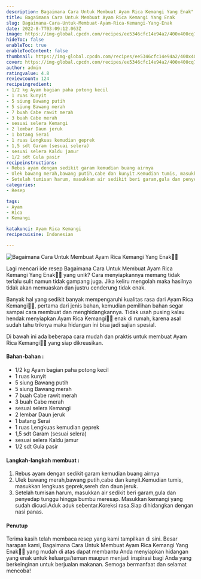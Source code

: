 ```yaml
---
description: Bagaimana Cara Untuk Membuat Ayam Rica Kemangi Yang Enak"
title: Bagaimana Cara Untuk Membuat Ayam Rica Kemangi Yang Enak
slug: Bagaimana-Cara-Untuk-Membuat-Ayam-Rica-Kemangi-Yang-Enak
date: 2022-8-7T03:09:12.063Z
image: https://img-global.cpcdn.com/recipes/ee5346cfc14e94a2/400x400cq70/photo.jpg
hideToc: false
enableToc: true
enableTocContent: false
thumbnail: https://img-global.cpcdn.com/recipes/ee5346cfc14e94a2/400x400cq70/photo.jpg
cover: https://img-global.cpcdn.com/recipes/ee5346cfc14e94a2/400x400cq70/photo.jpg
author: admin
ratingvalue: 4.8
reviewcount: 124
recipeingredient:
- 1/2 kg Ayam bagian paha potong kecil
- 1 ruas kunyit
- 5 siung Bawang putih
- 5 siung Bawang merah
- 7 buah Cabe rawit merah
- 3 buah Cabe merah
- sesuai selera Kemangi
- 2 lembar Daun jeruk
- 1 batang Serai
- 1 ruas Lengkuas kemudian geprek
- 1,5 sdt Garam (sesuai selera)
- sesuai selera Kaldu jamur
- 1/2 sdt Gula pasir
recipeinstructions:
- Rebus ayam dengan sedikit garam kemudian buang airnya
- Ulek bawang merah,bawang putih,cabe dan kunyit.Kemudian tumis, masukkan lengkuas geprek,sereh dan daun jeruk.
- Setelah tumisan harum, masukkan air sedikit beri garam,gula dan penyedap tunggu hingga bumbu meresap. Masukkan kemangi yang sudah dicuci.Aduk aduk sebentar.Koreksi rasa.Siap dihidangkan dengan nasi panas.
categories:
- Resep

tags:
- Ayam
- Rica
- Kemangi

katakunci: Ayam Rica Kemangi
recipecuisine: Indonesian

---
```


![Bagaimana Cara Untuk Membuat Ayam Rica Kemangi Yang Enak👩‍🍳](https://img-global.cpcdn.com/recipes/ee5346cfc14e94a2/400x400cq70/photo.jpg)

Lagi mencari ide resep Bagaimana Cara Untuk Membuat Ayam Rica Kemangi Yang Enak👩‍🍳 yang unik? Cara menyiapkannya memang tidak terlalu sulit namun tidak gampang juga. Jika keliru mengolah maka hasilnya tidak akan memuaskan dan justru cenderung tidak enak.

Banyak hal yang sedikit banyak mempengaruhi kualitas rasa dari Ayam Rica Kemangi👩‍🍳, pertama dari jenis bahan, kemudian pemilihan bahan segar sampai cara membuat dan menghidangkannya. Tidak usah pusing kalau hendak menyiapkan Ayam Rica Kemangi👩‍🍳 enak di rumah, karena asal sudah tahu triknya maka hidangan ini bisa jadi sajian spesial.

Di bawah ini ada beberapa cara mudah dan praktis untuk membuat Ayam Rica Kemangi👩‍🍳 yang siap dikreasikan.

<!--inarticleads1-->

#### Bahan-bahan :

- 1/2 kg Ayam bagian paha potong kecil
- 1 ruas kunyit
- 5 siung Bawang putih
- 5 siung Bawang merah
- 7 buah Cabe rawit merah
- 3 buah Cabe merah
- sesuai selera Kemangi
- 2 lembar Daun jeruk
- 1 batang Serai
- 1 ruas Lengkuas kemudian geprek
- 1,5 sdt Garam (sesuai selera)
- sesuai selera Kaldu jamur
- 1/2 sdt Gula pasir

<!--inarticleads2-->

#### Langkah-langkah membuat :

1. Rebus ayam dengan sedikit garam kemudian buang airnya
1. Ulek bawang merah,bawang putih,cabe dan kunyit.Kemudian tumis, masukkan lengkuas geprek,sereh dan daun jeruk.
1. Setelah tumisan harum, masukkan air sedikit beri garam,gula dan penyedap tunggu hingga bumbu meresap. Masukkan kemangi yang sudah dicuci.Aduk aduk sebentar.Koreksi rasa.Siap dihidangkan dengan nasi panas.

#### Penutup

Terima kasih telah membaca resep yang kami tampilkan di sini. Besar harapan kami, Bagaimana Cara Untuk Membuat Ayam Rica Kemangi Yang Enak👩‍🍳 yang mudah di atas dapat membantu Anda menyiapkan hidangan yang enak untuk keluarga/teman maupun menjadi inspirasi bagi Anda yang berkeinginan untuk berjualan makanan. Semoga bermanfaat dan selamat mencoba!